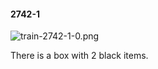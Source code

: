 #### 2742-1
![train-2742-1-0.png](https://github.com/lil-lab/nlvr/raw/master/nlvr/train/images/50/train-2742-1-0.png "train-2742-1-0.png")

There is a box with 2 black items.